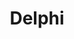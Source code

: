 ---
title: Delphi
desc: >-
  Delphi is an integrated development environment (IDE) for console, desktop
  graphical, web, and mobile applications.
_links:
  projects:
    - href: /projects/class-scheduler/
    - href: /projects/wengage-acct/
    - href: /projects/wengage-si/
  jobs:
    href: /jobs/mas/
  self:
    href: /languages/delphi/
_embedded:
  projects:
    - title: Class Scheduler
      desc: >-
        Process that takes student course requests along with the available
        courses, sections, and teachers and builds the class schedule.
      role: Lead Developer
      begin_year: 1999
      end_year: 1999
      _links:
        jobs:
          - href: /jobs/mas/
        languages:
          - href: /languages/delphi/
        db:
          - href: /db/btrieve/
        os:
          - href: /os/windows/
        self:
          href: /projects/class-scheduler/
    - title: Wen-GAGE Accounting
      desc: >-
        Desktop application that is used by schools in Oklahoma to manage all
        their school accounting responsibilites.
      role: Lead Developer
      begin_year: 1999
      end_year: 2004
      _links:
        jobs:
          - href: /jobs/mas/
        languages:
          - href: /languages/delphi/
          - href: /languages/sql/
        db:
          - href: /db/btrieve/
          - href: /db/pervasive/
        os:
          - href: /os/windows/
        self:
          href: /projects/wengage-acct/
    - title: Wen-GAGE Student Information
      desc: >-
        Desktop application that is used by schools in Oklahoma to manage their
        student information such as enrollment, attendance, and grades.
      role: Lead Developer
      begin_year: 1999
      end_year: 2004
      _links:
        jobs:
          - href: /jobs/mas/
        languages:
          - href: /languages/delphi/
          - href: /languages/sql/
        db:
          - href: /db/btrieve/
          - href: /db/pervasive/
        os:
          - href: /os/windows/
        self:
          href: /projects/wengage-si/
  jobs:
    - title: 'Municipal Accounting Systems, Inc.'
      desc: >-
        Lead Programmer for Municipal Accounting Systems, Inc (MAS), based in
        Shawnee, Oklahoma that provides accounting and student information
        software solutions to school districts in Oklahoma
      role: Lead Programmer
      begin_year: 1999
      end_year: 2005
      time_desc: November 1999 - June 2005
      _links:
        projects:
          - href: /projects/class-scheduler/
          - href: /projects/sif-agent/
          - href: /projects/wengage-acct/
          - href: /projects/wengage-si/
        db:
          - href: /db/btrieve/
          - href: /db/pervasive/
        languages:
          - href: /languages/delphi/
          - href: /languages/cs/
          - href: /languages/sql/
        os:
          - href: /os/windows/
        self:
          href: /jobs/mas/
---
